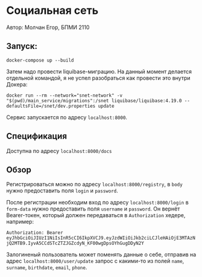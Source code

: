 # Социальная сеть

Автор: Молчан Егор, БПМИ 2110

## Запуск:

```docker-compose up --build```

Затем надо провести liquibase-миграцию. На данный момент делается отдельной командой, я не успел разобраться как провести это внутри Докера:

```docker run --rm --network="snet-network" -v "$(pwd)/main_service/migrations":/snet liquibase/liquibase:4.19.0 --defaultsFile=/snet/dev.properties update```

Сервис запускается по адресу ```localhost:8000```.

## Спецификация

Доступна по адресу ```localhost:8000/docs```

## Обзор

Регистрироваться можно по адресу ```localhost:8000/registry```, в ```body``` нужно предоставить поля ```login``` и ```password```.

После регистрации необходим вход по адресу ```localhost:8000/login``` в ```form-data``` нужно предоставить поля ```username``` и ```password```. Он вернёт Bearer-токен, который должен передаваться в ```Authorization``` хедере, например:

```Authorization: Bearer eyJhbGciOiJIUzI1NiIsInR5cCI6IkpXVCJ9.eyJzdWIiOiJkb2ciLCJleHAiOjE3MTAzNjQ2MTB9.IyvA5CCdSTcZTZJGZcdyN_KF00wgDpsOYhGugDDyN2Y```

Залогиненый пользователь может поменять данные о себе, отправив на адрес ```localhost:8000/user/update``` запрос с какими-то из полей ```name```, ```surname```, ```birthdate```, ```email```, ```phone```.
